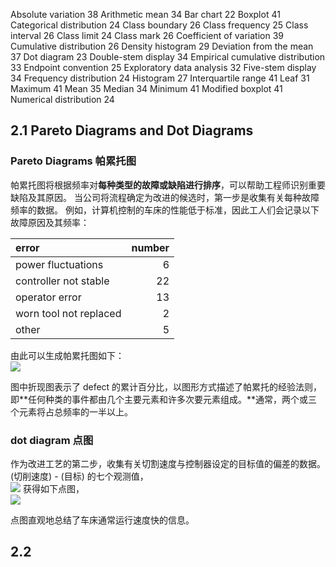 Absolute variation 38 
Arithmetic mean 34 
Bar chart 22
Boxplot 41 
Categorical distribution 24 
Class boundary 26 
Class frequency 25 
Class interval 26 
Class limit 24 
Class mark 26
Coefficient of variation 39 
Cumulative distribution 26 
Density histogram 29 
Deviation from the mean 37 
Dot diagram 23 
Double-stem display 34 
Empirical cumulative distribution 33 
Endpoint convention 25 
Exploratory data analysis 32 
Five-stem display 34
Frequency distribution 24 
Histogram 27 
Interquartile range 41 
Leaf 31 
Maximum 41 
Mean 35 
Median 34 
Minimum 41 
Modified boxplot 41
Numerical distribution 24

## 2.1 Pareto Diagrams and Dot Diagrams

### Pareto Diagrams 帕累托图

帕累托图将根据频率对**每种类型的故障或缺陷进行排序**，可以帮助工程师识别重要缺陷及其原因。 当公司将流程确定为改进的候选时，第一步是收集有关每种故障频率的数据。 例如，计算机控制的车床的性能低于标准，因此工人们会记录以下故障原因及其频率：
 
 | error                  | number |
 |:---------------------- | ------:|
 | power fluctuations     |      6 |
 | controller not stable  |     22 |
 | operator error         |     13 |
 | worn tool not replaced |      2 |
 | other                  |      5 |

由此可以生成帕累托图如下：  
![](Pasted%20image%2020220311083913.png)

图中折现图表示了 defect 的累计百分比，以图形方式描述了帕累托的经验法则，即**任何种类的事件都由几个主要元素和许多次要元素组成。**通常，两个或三个元素将占总频率的一半以上。  

 ### dot diagram 点图
 
作为改进工艺的第二步，收集有关切割速度与控制器设定的目标值的偏差的数据。 (切削速度) - (目标) 的七个观测值，  
![](Pasted%20image%2020220311090255.png)
获得如下点图，  
![](Pasted%20image%2020220311090408.png)

点图直观地总结了车床通常运行速度快的信息。

## 2.2






